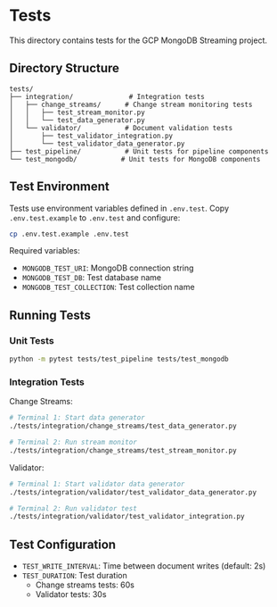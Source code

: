 # Tests

This directory contains tests for the GCP MongoDB Streaming project.

## Directory Structure

```
tests/
├── integration/              # Integration tests
│   ├── change_streams/      # Change stream monitoring tests
│   │   ├── test_stream_monitor.py
│   │   └── test_data_generator.py
│   └── validator/           # Document validation tests
│       ├── test_validator_integration.py
│       └── test_validator_data_generator.py
├── test_pipeline/           # Unit tests for pipeline components
└── test_mongodb/           # Unit tests for MongoDB components
```

## Test Environment

Tests use environment variables defined in `.env.test`. Copy `.env.test.example` to `.env.test` and configure:

```bash
cp .env.test.example .env.test
```

Required variables:
- `MONGODB_TEST_URI`: MongoDB connection string
- `MONGODB_TEST_DB`: Test database name
- `MONGODB_TEST_COLLECTION`: Test collection name

## Running Tests

### Unit Tests
```bash
python -m pytest tests/test_pipeline tests/test_mongodb
```

### Integration Tests

Change Streams:
```bash
# Terminal 1: Start data generator
./tests/integration/change_streams/test_data_generator.py

# Terminal 2: Run stream monitor
./tests/integration/change_streams/test_stream_monitor.py
```

Validator:
```bash
# Terminal 1: Start validator data generator
./tests/integration/validator/test_validator_data_generator.py

# Terminal 2: Run validator test
./tests/integration/validator/test_validator_integration.py
```

## Test Configuration

- `TEST_WRITE_INTERVAL`: Time between document writes (default: 2s)
- `TEST_DURATION`: Test duration
  - Change streams tests: 60s
  - Validator tests: 30s 